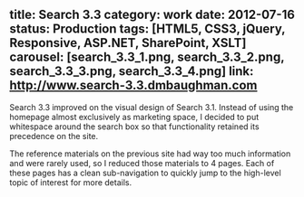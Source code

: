 title: Search 3.3
category: work
date: 2012-07-16
status: Production
tags: [HTML5, CSS3, jQuery, Responsive, ASP.NET, SharePoint, XSLT]
carousel: [search_3.3_1.png, search_3.3_2.png, search_3.3_3.png, search_3.3_4.png]
link: http://www.search-3.3.dmbaughman.com
---
Search 3.3 improved on the visual design of Search 3.1.  Instead of using the homepage almost exclusively as marketing space, I decided to put whitespace around the search box so that functionality retained its precedence on the site.

The reference materials on the previous site had way too much information and were rarely used, so I reduced those materials to 4 pages.  Each of these pages has a clean sub-navigation to quickly jump to the high-level topic of interest for more details.